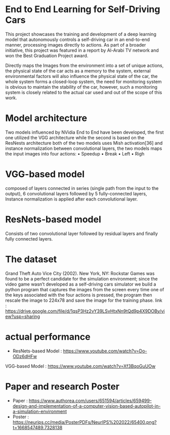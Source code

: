 # End to End Learning for Self-Driving Cars
This project showcases the training and development of a deep learning model that autonomously controls a self-driving car in an end-to-end manner, processing images directly to actions. As part of a broader initiative, this project was featured in a report by Al-Arabi TV network and won the Best Graduation Project award.

Directly maps the Images from the environment into a set of unique actions, the physical
state of the car acts as a memory to the system, external environmental factors will also
influence the physical state of the car, the whole system forms a closed-loop system, the
need for monitoring system is obvious to maintain the stability of the car, however, such
a monitoring system is closely related to the actual car used and out of the scope of this
work.
#  Model architecture
Two models influenced by NVidia End to End have been developed, the first one
utilized the VGG architecture while the second is based on the ResNests architecture
both of the two models uses Mish activation[36] and instance normalization
between convolutional layers, the two models maps the input images into four actions:
• Speedup
• Break
• Left
• Righ
# VGG-based model
composed of layers connected in series (single path from the input to the output), 6 convolutional layers followed by 5 fully-connected layers, 
Instance normalization is applied after each convolutional layer.
#  ResNets-based model
Consists of two convolutional layer followed by residual layers and finally fully connected
layers.
#  The dataset
 Grand Theft Auto Vice City (2002). New York, NY: Rockstar Games was
found to be a perfect candidate for the simulation environment; since the video game
wasn’t developed as a self-driving cars simulator we build a python program that captures
the images from the screen every time one of the keys associated with the four actions is
pressed, the program then rescale the image to 224x78 and save the image for the training
phase.
link : https://drive.google.com/file/d/1qsP3Hz2vY39LSvHtxNn9tQd9p4X9DOBy/view?usp=sharing
# actual performance 
- ResNets-based Model : https://www.youtube.com/watch?v=Do-ODz6dHFw 

VGG-based Model : https://www.youtube.com/watch?v=Xf3BqoGuUOw
# Paper and research Poster
- Paper : https://www.authorea.com/users/651594/articles/659499-design-and-implementation-of-a-computer-vision-based-autopilot-in-a-simulation-environment
- Poster : https://neurips.cc/media/PosterPDFs/NeurIPS%202022/65400.png?t=1668547489.7328138
